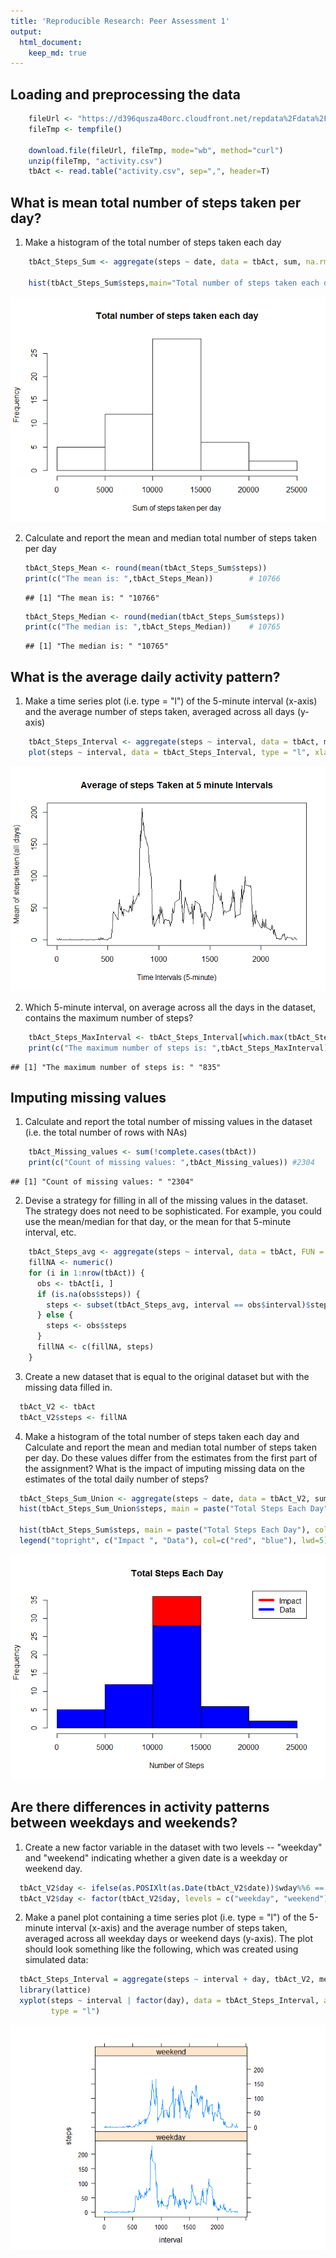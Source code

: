```yaml
---
title: 'Reproducible Research: Peer Assessment 1'
output: 
  html_document:
    keep_md: true
---
```



## Loading and preprocessing the data
  

```r
    fileUrl <- "https://d396qusza40orc.cloudfront.net/repdata%2Fdata%2Factivity.zip"
    fileTmp <- tempfile()
  
    download.file(fileUrl, fileTmp, mode="wb", method="curl")
    unzip(fileTmp, "activity.csv")
    tbAct <- read.table("activity.csv", sep=",", header=T)
```
    
## What is mean total number of steps taken per day?
  
1. Make a histogram of the total number of steps taken each day

```r
    tbAct_Steps_Sum <- aggregate(steps ~ date, data = tbAct, sum, na.rm = TRUE)
    
    hist(tbAct_Steps_Sum$steps,main="Total number of steps taken each day",xlab="Sum of steps taken per day",cex.axis=1,cex.lab = 1)
```

![](PA1_template_files/figure-html/unnamed-chunk-2-1.png)<!-- -->
    
2. Calculate and report the mean and median total number of steps taken per day
    
    ```r
    tbAct_Steps_Mean <- round(mean(tbAct_Steps_Sum$steps))
    print(c("The mean is: ",tbAct_Steps_Mean))        # 10766
    ```
    
    ```
    ## [1] "The mean is: " "10766"
    ```
    
    ```r
    tbAct_Steps_Median <- round(median(tbAct_Steps_Sum$steps))
    print(c("The median is: ",tbAct_Steps_Median))    # 10765
    ```
    
    ```
    ## [1] "The median is: " "10765"
    ```
  
## What is the average daily activity pattern?
1. Make a time series plot (i.e. type = "l") of the 5-minute interval (x-axis) and the average number of steps taken, averaged across all days (y-axis)

```r
    tbAct_Steps_Interval <- aggregate(steps ~ interval, data = tbAct, mean, na.rm = TRUE)
    plot(steps ~ interval, data = tbAct_Steps_Interval, type = "l", xlab = "Time Intervals (5-minute)", ylab = "Mean of steps taken (all days)", main = "Average of steps Taken at 5 minute Intervals")
```

![](PA1_template_files/figure-html/unnamed-chunk-4-1.png)<!-- -->

2. Which 5-minute interval, on average across all the days in the dataset, contains the maximum number of steps?

```r
    tbAct_Steps_MaxInterval <- tbAct_Steps_Interval[which.max(tbAct_Steps_Interval$steps),"interval"]
    print(c("The maximum number of steps is: ",tbAct_Steps_MaxInterval))        # 835
```

```
## [1] "The maximum number of steps is: " "835"
```
    
## Imputing missing values
1. Calculate and report the total number of missing values in the dataset (i.e. the total number of rows with NAs)

```r
    tbAct_Missing_values <- sum(!complete.cases(tbAct))
    print(c("Count of missing values: ",tbAct_Missing_values)) #2304
```

```
## [1] "Count of missing values: " "2304"
```
    
2. Devise a strategy for filling in all of the missing values in the dataset. The strategy does not need to be sophisticated. For example, you could use the mean/median for that day, or the mean for that 5-minute interval, etc.
  

```r
    tbAct_Steps_avg <- aggregate(steps ~ interval, data = tbAct, FUN = mean)
    fillNA <- numeric()
    for (i in 1:nrow(tbAct)) {
      obs <- tbAct[i, ]
      if (is.na(obs$steps)) {
        steps <- subset(tbAct_Steps_avg, interval == obs$interval)$steps
      } else {
        steps <- obs$steps
      }
      fillNA <- c(fillNA, steps)
    }
```
    
3. Create a new dataset that is equal to the original dataset but with the missing data filled in.

```r
  tbAct_V2 <- tbAct
  tbAct_V2$steps <- fillNA
```
    
4. Make a histogram of the total number of steps taken each day and Calculate and report the mean and median total number of steps taken per day. Do these values differ from the estimates from the first part of the assignment? What is the impact of imputing missing data on the estimates of the total daily number of steps?  
  

```r
  tbAct_Steps_Sum_Union <- aggregate(steps ~ date, data = tbAct_V2, sum, na.rm = TRUE)
  hist(tbAct_Steps_Sum_Union$steps, main = paste("Total Steps Each Day"), col="red", xlab="Number of Steps")

  hist(tbAct_Steps_Sum$steps, main = paste("Total Steps Each Day"), col="blue", xlab="Number of Steps", add=T)
  legend("topright", c("Impact ", "Data"), col=c("red", "blue"), lwd=5)
```

![](PA1_template_files/figure-html/unnamed-chunk-9-1.png)<!-- -->
    
    
## Are there differences in activity patterns between weekdays and weekends?
    
1. Create a new factor variable in the dataset with two levels -- "weekday" and "weekend" indicating whether a given date is a weekday or weekend day.

```r
  tbAct_V2$day <- ifelse(as.POSIXlt(as.Date(tbAct_V2$date))$wday%%6 == 0, "weekend", "weekday")
  tbAct_V2$day <- factor(tbAct_V2$day, levels = c("weekday", "weekend"))
```
  
2. Make a panel plot containing a time series plot (i.e. type = "l") of the 5-minute interval (x-axis) and the average number of steps taken, averaged across all weekday days or weekend days (y-axis). The plot should look something like the following, which was created using simulated data:

```r
  tbAct_Steps_Interval = aggregate(steps ~ interval + day, tbAct_V2, mean)
  library(lattice)
  xyplot(steps ~ interval | factor(day), data = tbAct_Steps_Interval, aspect = 1/2, 
         type = "l")
```

![](PA1_template_files/figure-html/unnamed-chunk-11-1.png)<!-- -->
